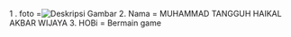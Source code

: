 1 . foto =![Deskripsi Gambar](https://tse4.mm.bing.net/th?id=OIP.FF51xZoO1vow8Y1wYjnFswHaF7&pid=Api&P=0&h=180)
2. Nama = MUHAMMAD TANGGUH HAIKAL AKBAR WIJAYA
3. HOBi = Bermain game
